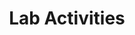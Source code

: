 ---
layout: page
title: Lab Activities
nav: true
dropdown: true
children: 
    - title: tech-writing seminar
      permalink: /tech-writing/
    - title: meeting
      permalink: /meeting
---